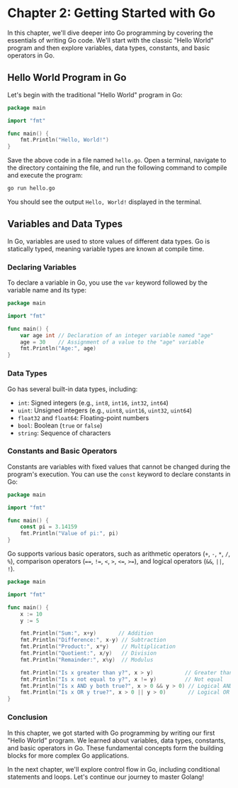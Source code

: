 # Chapter 2: Getting Started with Go

In this chapter, we'll dive deeper into Go programming by covering the essentials of writing Go code. We'll start with the classic "Hello World" program and then explore variables, data types, constants, and basic operators in Go.

## Hello World Program in Go

Let's begin with the traditional "Hello World" program in Go:

```go
package main

import "fmt"

func main() {
    fmt.Println("Hello, World!")
}
```

Save the above code in a file named `hello.go`. Open a terminal, navigate to the directory containing the file, and run the following command to compile and execute the program:

```bash
go run hello.go
```

You should see the output `Hello, World!` displayed in the terminal.

## Variables and Data Types

In Go, variables are used to store values of different data types. Go is statically typed, meaning variable types are known at compile time.

### Declaring Variables

To declare a variable in Go, you use the `var` keyword followed by the variable name and its type:

```go
package main

import "fmt"

func main() {
    var age int // Declaration of an integer variable named "age"
    age = 30    // Assignment of a value to the "age" variable
    fmt.Println("Age:", age)
}
```

### Data Types

Go has several built-in data types, including:

- `int`: Signed integers (e.g., `int8`, `int16`, `int32`, `int64`)
- `uint`: Unsigned integers (e.g., `uint8`, `uint16`, `uint32`, `uint64`)
- `float32` and `float64`: Floating-point numbers
- `bool`: Boolean (`true` or `false`)
- `string`: Sequence of characters

### Constants and Basic Operators

Constants are variables with fixed values that cannot be changed during the program's execution. You can use the `const` keyword to declare constants in Go:

```go
package main

import "fmt"

func main() {
    const pi = 3.14159
    fmt.Println("Value of pi:", pi)
}
```

Go supports various basic operators, such as arithmetic operators (`+`, `-`, `*`, `/`, `%`), comparison operators (`==`, `!=`, `<`, `>`, `<=`, `>=`), and logical operators (`&&`, `||`, `!`).

```go
package main

import "fmt"

func main() {
    x := 10
    y := 5

    fmt.Println("Sum:", x+y)       // Addition
    fmt.Println("Difference:", x-y) // Subtraction
    fmt.Println("Product:", x*y)    // Multiplication
    fmt.Println("Quotient:", x/y)   // Division
    fmt.Println("Remainder:", x%y)  // Modulus

    fmt.Println("Is x greater than y?", x > y)          // Greater than
    fmt.Println("Is x not equal to y?", x != y)         // Not equal
    fmt.Println("Is x AND y both true?", x > 0 && y > 0) // Logical AND
    fmt.Println("Is x OR y true?", x > 0 || y > 0)       // Logical OR
}
```

### Conclusion

In this chapter, we got started with Go programming by writing our first "Hello World" program. We learned about variables, data types, constants, and basic operators in Go. These fundamental concepts form the building blocks for more complex Go applications.

In the next chapter, we'll explore control flow in Go, including conditional statements and loops. Let's continue our journey to master Golang!